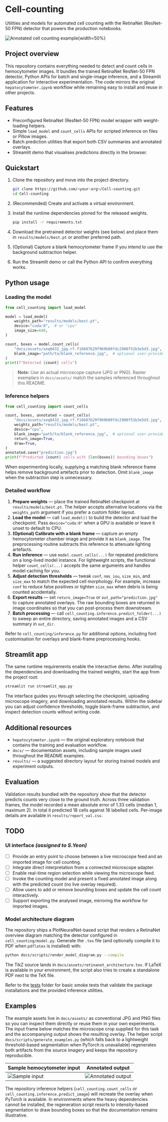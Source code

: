 # Cell-counting
 
Utilities and models for automated cell counting with the RetinaNet
(ResNet-50 FPN) detector that powers the production notebooks.

![Annotated cell counting example](docs/assets/cell_counting_result.png){width=50%}

## Project overview

This repository contains everything needed to detect and count cells in
hemocytometer images. It bundles the trained RetinaNet ResNet-50 FPN detector,
Python APIs for batch and single-image inference, and a Streamlit application
for interactive experimentation. The code mirrors the original
`hepatocytometer.ipynb` workflow while remaining easy to install and reuse in
other projects.

## Features

- Preconfigured RetinaNet (ResNet-50 FPN) model wrapper with weight-loading
  helpers.
- Simple `load_model` and `count_cells` APIs for scripted inference on files or
  Pillow images.
- Batch prediction utilities that export both CSV summaries and annotated
  overlays.
- Streamlit demo that visualises predictions directly in the browser.

## Quickstart

1. Clone the repository and move into the project directory.

   ```bash
   git clone https://github.com/<your-org>/Cell-counting.git
   cd Cell-counting
   ```

2. (Recommended) Create and activate a virtual environment.
3. Install the runtime dependencies pinned for the released weights.

   ```bash
   pip install -r requirements.txt
   ```

4. Download the pretrained detector weights (see below) and place them in
   `results/models/best.pt` or another preferred path.
5. (Optional) Capture a blank hemocytometer frame if you intend to use the
   background subtraction helper.
6. Run the Streamlit demo or call the Python API to confirm everything works.

## Python usage

### Loading the model

```python
from cell_counting import load_model

model = load_model(
    weights_path="results/models/best.pt",
    device="cuda:0",  # or "cpu"
    image_size=640,
)

count, boxes = model.count_cells(
    "docs/assets/seq0432_jpg.rf.f16687b29f969b08fdc2900f51b3e5d3.jpg",
    blank_image="path/to/blank_reference.jpg",  # optional user-provided frame
)
print(f"Detected {count} cells")
```

> **Note:** Use an actual microscope capture (JPG or PNG). Raster exemplars in
> `docs/assets/` match the samples referenced throughout this README.

### Inference helpers

```python
from cell_counting import count_cells

count, boxes, annotated = count_cells(
    "docs/assets/seq0432_jpg.rf.f16687b29f969b08fdc2900f51b3e5d3.jpg",
    weights_path="results/models/best.pt",
    device="cpu",
    blank_image="path/to/blank_reference.jpg",  # optional user-provided frame
    return_image=True,
    draw=True,
)
annotated.save("prediction.jpg")
print(f"Predicted {count} cells with {len(boxes)} bounding boxes")
```

When experimenting locally, supplying a matching blank reference frame helps
remove background artefacts prior to detection. Omit `blank_image` when the
subtraction step is unnecessary.

### Detailed workflow

1. **Prepare weights** &mdash; place the trained RetinaNet checkpoint at
   `results/models/best.pt`. The helper accepts alternative locations via the
   `weights_path` argument if you prefer a custom folder layout.
2. **Load the model** &mdash; call `load_model()` to build the detector and load the
   checkpoint. Pass `device="cuda:0"` when a GPU is available or leave it unset
   to default to CPU.
3. **(Optional) Calibrate with a blank frame** &mdash; capture an empty
   hemocytometer chamber image and provide it as `blank_image`. The preprocessing
   routine subtracts this reference to attenuate lighting artefacts.
4. **Run inference** &mdash; use `model.count_cells(...)` for repeated predictions on
   a long-lived model instance. For lightweight scripts, the functional helper
   `count_cells(...)` accepts the same arguments and handles model caching for
   you.
5. **Adjust detection thresholds** &mdash; tweak `conf`, `nms_iou`, `size_min`, and
   `size_max` to match the expected cell morphology. For example, increase
   `conf` to reduce false positives or tighten `size_max` when debris is being
   counted accidentally.
6. **Export results** &mdash; set `return_image=True` or `out_path="prediction.jpg"`
   to capture annotated overlays. The raw bounding boxes are returned in image
   coordinates so that you can post-process them downstream.
7. **Batch processing** &mdash; call `cell_counting.inference.predict_folder(...)` to
   sweep an entire directory, saving annotated images and a CSV summary in
   `out_dir`.

Refer to `cell_counting/inference.py` for additional options, including font
customisation for overlays and blank-frame preprocessing hooks.

## Streamlit app

The same runtime requirements enable the interactive demo. After installing the
dependencies and downloading the trained weights, start the app from the
project root:

```bash
streamlit run streamlit_app.py
```

The interface guides you through selecting the checkpoint, uploading microscope
imagery, and downloading annotated results. Within the sidebar you can adjust
confidence thresholds, toggle blank-frame subtraction, and inspect detection
counts without writing code.

## Additional resources

- `hepatocytometer.ipynb` &mdash; the original exploratory notebook that contains
  the training and evaluation workflow.
- `docs/` &mdash; documentation assets, including sample images used throughout the
  README examples.
- `results/` &mdash; a suggested directory layout for storing trained models and
  experiment outputs.

## Evaluation

Validation results bundled with the repository show that the detector predicts
counts very close to the ground truth. Across three validation frames, the
model recorded a mean absolute error of 1.33 cells (median 1, maximum 2). In
total it predicted 18 cells against 16 labelled cells. Per-image details are
available in `results/report_val.csv`.

## TODO

### UI interface _(assigned to S.Yeon)_

- [ ] Provide an entry point to choose between a live microscope feed and an
      imported image for cell counting.
- [ ] Integrate direct interpretation from a connected microscope adapter.
- [ ] Enable real-time region selection while viewing the microscope feed.
- [ ] Invoke the counting model and present a fixed annotated image along with
      the predicted count (no live overlay required).
- [ ] Allow users to add or remove bounding boxes and update the cell count
      interactively.
- [ ] Support exporting the analysed image, mirroring the workflow for imported
      images.

### Model architecture diagram

The repository ships a PlotNeuralNet-based script that renders a RetinaNet
overview diagram matching the detector configured in
`cell_counting/model.py`. Generate the `.tex` file (and optionally compile it to
PDF when `pdflatex` is installed) with:

```bash
python docs/scripts/render_model_diagram.py --compile
```

The TikZ source lands in `docs/assets/retinanet_architecture.tex`. If LaTeX is
available in your environment, the script also tries to create a standalone PDF
next to the TeX file.

Refer to the [tests](tests/) folder for basic smoke tests that validate the
package installations and the provided inference utilities.

## Examples

The example assets live in `docs/assets/` as conventional JPG and PNG files so
you can inspect them directly or reuse them in your own experiments. The input
frame below matches the microscope crop supplied for this task and the
accompanying output shows the resulting overlay. The helper script
`docs/scripts/generate_examples.py` (which falls back to a lightweight
threshold-based segmentation when PyTorch is unavailable) regenerates both
artifacts from the source imagery and keeps the repository reproducible.

| Sample hemocytometer input | Annotated output |
| --- | --- |
| ![Sample input](docs/assets/seq0432_jpg.rf.f16687b29f969b08fdc2900f51b3e5d3.jpg) | ![Annotated output](docs/assets/cell_counting_result.png) |

The repository inference helpers (`cell_counting.count_cells` or
`cell_counting.inference.predict_image`) will recreate the overlay when PyTorch
is available. In environments where the heavy dependencies cannot be installed,
the regeneration script resorts to intensity-based segmentation to draw
bounding boxes so that the documentation remains illustrative.

